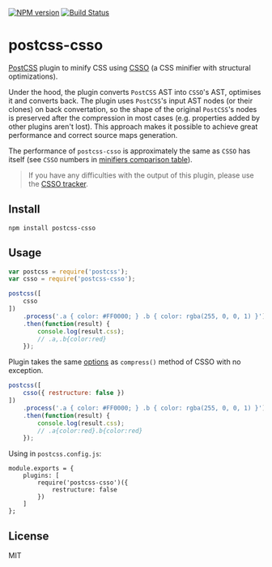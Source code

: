 [![NPM version](https://img.shields.io/npm/v/postcss-csso.svg)](https://www.npmjs.com/package/postcss-csso)
[![Build Status](https://travis-ci.org/lahmatiy/postcss-csso.svg?branch=master)](https://travis-ci.org/lahmatiy/postcss-csso)

# postcss-csso

[PostCSS](https://github.com/postcss/postcss) plugin to minify CSS using [CSSO](https://github.com/css/csso) (a CSS minifier with structural optimizations).

Under the hood, the plugin converts `PostCSS` AST into `CSSO`'s AST, optimises it and converts back. The plugin uses `PostCSS`'s input AST nodes (or their clones) on back convertation, so the shape of the original `PostCSS`'s nodes is preserved after the compression in most cases (e.g. properties added by other plugins aren't lost). This approach makes it possible to achieve great performance and correct source maps generation.

The performance of `postcss-csso` is approximately the same as `CSSO` has itself (see `CSSO` numbers in [minifiers comparison table](https://goalsmashers.github.io/css-minification-benchmark/)).

> If you have any difficulties with the output of this plugin, please use the [CSSO tracker](https://github.com/css/csso/issues).

## Install

```
npm install postcss-csso
```

## Usage

```js
var postcss = require('postcss');
var csso = require('postcss-csso');

postcss([
    csso
])
    .process('.a { color: #FF0000; } .b { color: rgba(255, 0, 0, 1) }')
    .then(function(result) {
        console.log(result.css);
        // .a,.b{color:red}
    });
```

Plugin takes the same [options](https://github.com/css/csso#compressast-options) as `compress()` method of CSSO with no exception.

```js
postcss([
    csso({ restructure: false })
])
    .process('.a { color: #FF0000; } .b { color: rgba(255, 0, 0, 1) }')
    .then(function(result) {
        console.log(result.css);
        // .a{color:red}.b{color:red}
    });
```

Using in `postcss.config.js`:

```
module.exports = {
    plugins: [
        require('postcss-csso')({
            restructure: false
        })
    ]
};
```

## License

MIT
